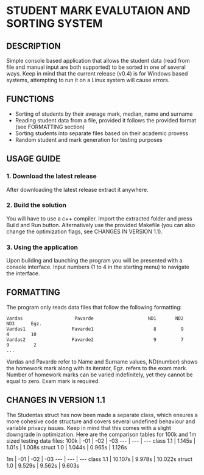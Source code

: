 # STUDENT MARK EVALUTAION AND SORTING SYSTEM
## DESCRIPTION
Simple console based application that allows the student data (read from file and manual input are both supported) to be sorted in one of several ways. Keep in mind that the current release (v0.4) is for Windows based systems, attempting to run it on a Linux system will cause errors.
## FUNCTIONS
- Sorting of students by their average mark, median, name and surname
- Reading student data from a file, provided it follows the provided format (see FORMATTING section)
- Sorting students into separate files based on their academic provess
- Random student and mark generation for testing purposes
## USAGE GUIDE
### 1. Download the latest release
After downloading the latest release extract it anywhere.
### 2. Build the solution
You will have to use a c++ compiler. Import the extracted folder and press Build and Run button. Alternatively use the provided Makefile (you can also change the optimization flags, see CHANGES IN VERSION 1.1).
### 3. Using the application
Upon building and launching the program you will be presented with a console interface. Input numbers (1 to 4 in the starting menu) to navigate the interface.
## FORMATTING
The program only reads data files that follow the following formatting:
```
Vardas                   Pavarde                    ND1       ND2       ND3      Egz.
Vardas1                 Pavarde1                      8         9         4        10
Vardas2                 Pavarde2                      9         7         9         2
...                                                                                  
```
Vardas and Pavarde refer to Name and Surname values, ND(number) shows the homework mark along with its iterator, Egz. refers to the exam mark. Number of homework marks can be varied indefinitely, yet they cannot be equal to zero. Exam mark is required.
## CHANGES IN VERSION 1.1
The Studentas struct has now been made a separate class, which ensures a more cohesive code structure and covers several undefined behaviour and variable privacy issues.
Keep in mind that this comes with a slight downgrade in optimization.
Here are the comparison tables for 100k and 1m sized testing data files:
100k | -01 | -02 | -03
--- | --- | ---
class 1.1 | 1.145s | 1.01s | 1.008s
struct 1.0 | 1.044s | 0.965s | 1.126s

1m | -01 | -02 | -03
 --- | --- | ---
class 1.1 | 10.107s | 9.978s | 10.022s
struct 1.0 | 9.529s | 9.562s | 9.603s

